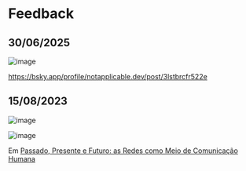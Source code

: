 # Feedback

## 30/06/2025 
![image](https://github.com/user-attachments/assets/2c664407-6fe5-4caa-b98d-c813f777eb4c)

<https://bsky.app/profile/notapplicable.dev/post/3lstbrcfr522e>



## 15/08/2023

![image](https://github.com/fronteirases/fronteirases.github.io/assets/79562/ea6a1440-3a44-4360-9a6e-1a5a8c8b7468)


![image](https://github.com/fronteirases/fronteirases.github.io/assets/79562/57ee548f-0854-43e9-acb0-6b342d2bc784)

Em [Passado, Presente e Futuro: as Redes como Meio de Comunicação Humana](https://www.youtube.com/watch?v=1GCAiw_NThU)


